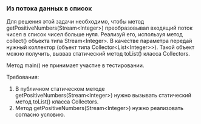 
### Из потока данных в список

Для решения этой задачи необходимо, чтобы метод getPositiveNumbers(Stream&lt;Integer&gt;) преобразовывал входящий поток чисел в список чисел больше нуля.
Реализуй его, используя метод collect() объекта типа Stream&lt;Integer&gt;. В качестве параметра передай нужный коллектор
(объект типа Collector&lt;List&lt;Integer&gt;&gt;). Такой объект можно получить, вызвав статический метод toList() класса Collectors.

Метод main() не принимает участие в тестировании.


Требования:
1.	В публичном статическом методе getPositiveNumbers(Stream&lt;Integer&gt;) нужно вызывать статический метод toList() класса Collectors.
2.	Метод getPositiveNumbers(Stream&lt;Integer&gt;) нужно реализовать согласно условию.


